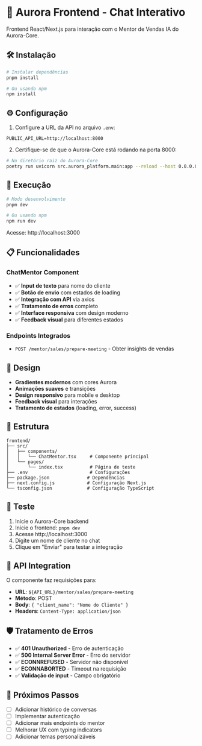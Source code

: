 # 🚀 Aurora Frontend - Chat Interativo

Frontend React/Next.js para interação com o Mentor de Vendas IA do Aurora-Core.

## 🛠️ Instalação

```bash
# Instalar dependências
pnpm install

# Ou usando npm
npm install
```

## ⚙️ Configuração

1. Configure a URL da API no arquivo `.env`:
```env
PUBLIC_API_URL=http://localhost:8000
```

2. Certifique-se de que o Aurora-Core está rodando na porta 8000:
```bash
# No diretório raiz do Aurora-Core
poetry run uvicorn src.aurora_platform.main:app --reload --host 0.0.0.0 --port 8000
```

## 🚀 Execução

```bash
# Modo desenvolvimento
pnpm dev

# Ou usando npm
npm run dev
```

Acesse: http://localhost:3000

## 📋 Funcionalidades

### ChatMentor Component
- ✅ **Input de texto** para nome do cliente
- ✅ **Botão de envio** com estados de loading
- ✅ **Integração com API** via axios
- ✅ **Tratamento de erros** completo
- ✅ **Interface responsiva** com design moderno
- ✅ **Feedback visual** para diferentes estados

### Endpoints Integrados
- `POST /mentor/sales/prepare-meeting` - Obter insights de vendas

## 🎨 Design

- **Gradientes modernos** com cores Aurora
- **Animações suaves** e transições
- **Design responsivo** para mobile e desktop
- **Feedback visual** para interações
- **Tratamento de estados** (loading, error, success)

## 🔧 Estrutura

```
frontend/
├── src/
│   ├── components/
│   │   └── ChatMentor.tsx     # Componente principal
│   └── pages/
│       └── index.tsx          # Página de teste
├── .env                       # Configurações
├── package.json              # Dependências
├── next.config.js            # Configuração Next.js
└── tsconfig.json             # Configuração TypeScript
```

## 🧪 Teste

1. Inicie o Aurora-Core backend
2. Inicie o frontend: `pnpm dev`
3. Acesse http://localhost:3000
4. Digite um nome de cliente no chat
5. Clique em "Enviar" para testar a integração

## 📡 API Integration

O componente faz requisições para:
- **URL**: `${API_URL}/mentor/sales/prepare-meeting`
- **Método**: POST
- **Body**: `{ "client_name": "Nome do Cliente" }`
- **Headers**: `Content-Type: application/json`

## 🛡️ Tratamento de Erros

- ✅ **401 Unauthorized** - Erro de autenticação
- ✅ **500 Internal Server Error** - Erro do servidor
- ✅ **ECONNREFUSED** - Servidor não disponível
- ✅ **ECONNABORTED** - Timeout na requisição
- ✅ **Validação de input** - Campo obrigatório

## 🎯 Próximos Passos

- [ ] Adicionar histórico de conversas
- [ ] Implementar autenticação
- [ ] Adicionar mais endpoints do mentor
- [ ] Melhorar UX com typing indicators
- [ ] Adicionar temas personalizáveis